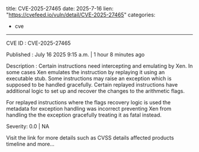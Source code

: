 
title: CVE-2025-27465
date: 2025-7-16
lien: "https://cvefeed.io/vuln/detail/CVE-2025-27465"
categories:
  - cve
---

CVE ID : CVE-2025-27465

Published :  July 16
2025
9:15 a.m. | 1 hour
8 minutes ago

Description : Certain instructions need intercepting and emulating by Xen.  In some
cases Xen emulates the instruction by replaying it
using an executable
stub.  Some instructions may raise an exception
which is supposed to be
handled gracefully.  Certain replayed instructions have additional logic
to set up and recover the changes to the arithmetic flags.

For replayed instructions where the flags recovery logic is used
the
metadata for exception handling was incorrect
preventing Xen from
handling the the exception gracefully
treating it as fatal instead.

Severity: 0.0 | NA

Visit the link for more details
such as CVSS details
affected products
timeline
and more...

